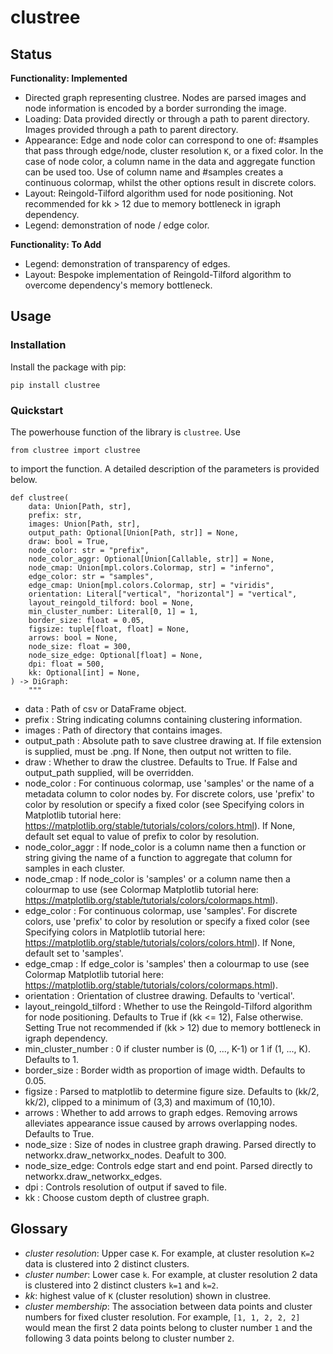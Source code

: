 # clustree

## Status

**Functionality: Implemented**

* Directed graph representing clustree. Nodes are parsed images and node information is encoded by a border surronding the image.
* Loading: Data provided directly or through a path to parent directory. Images provided through a path to parent directory.
* Appearance: Edge and node color can correspond to one of: #samples that pass through edge/node, cluster resolution `K`, or a fixed color. In the case of node color, a column name in the data and aggregate function can be used too. Use of column name and #samples creates a continuous colormap, whilst the other options result in discrete colors.
* Layout: Reingold-Tilford algorithm used for node positioning. Not recommended for kk > 12 due to memory bottleneck in igraph dependency.
* Legend: demonstration of node / edge color.


**Functionality: To Add**

* Legend: demonstration of transparency of edges.
* Layout: Bespoke implementation of Reingold-Tilford algorithm to overcome dependency's memory bottleneck.

## Usage

### Installation

Install the package with pip:

```
pip install clustree
```

### Quickstart

The powerhouse function of the library is `clustree`. Use

```
from clustree import clustree
```

to import the function. A detailed description of the parameters is provided below.

```
def clustree(
    data: Union[Path, str],
    prefix: str,
    images: Union[Path, str],
    output_path: Optional[Union[Path, str]] = None,
    draw: bool = True,
    node_color: str = "prefix",
    node_color_aggr: Optional[Union[Callable, str]] = None,
    node_cmap: Union[mpl.colors.Colormap, str] = "inferno",
    edge_color: str = "samples",
    edge_cmap: Union[mpl.colors.Colormap, str] = "viridis",
    orientation: Literal["vertical", "horizontal"] = "vertical",
    layout_reingold_tilford: bool = None,
    min_cluster_number: Literal[0, 1] = 1,
    border_size: float = 0.05,
    figsize: tuple[float, float] = None,
    arrows: bool = None,
    node_size: float = 300,
    node_size_edge: Optional[float] = None,
    dpi: float = 500,
    kk: Optional[int] = None,
) -> DiGraph:
    """

```

* data : Path of csv or DataFrame object.
* prefix : String indicating columns containing clustering information.
* images : Path of directory that contains images.
* output_path : Absolute path to save clustree drawing at. If file extension is supplied, must be .png. If None, then output not written to file.
* draw : Whether to draw the clustree. Defaults to True. If False and output_path supplied, will be overridden.
* node_color : For continuous colormap, use 'samples' or the name of a metadata column to color nodes by. For discrete colors, use 'prefix' to color by resolution or specify a fixed color (see Specifying colors in Matplotlib tutorial here: https://matplotlib.org/stable/tutorials/colors/colors.html). If None, default set equal to value of prefix to color by resolution.
* node_color_aggr : If node_color is a column name then a function or string giving the name of a function to aggregate that column for samples in each cluster.
* node_cmap : If node_color is 'samples' or a column name then a colourmap to use (see Colormap Matplotlib tutorial here: https://matplotlib.org/stable/tutorials/colors/colormaps.html).
* edge_color : For continuous colormap, use 'samples'. For discrete colors, use 'prefix' to color by resolution or specify a fixed color (see Specifying colors in Matplotlib tutorial here: https://matplotlib.org/stable/tutorials/colors/colors.html). If None, default set to 'samples'.
* edge_cmap : If edge_color is 'samples' then a colourmap to use (see Colormap Matplotlib tutorial here: https://matplotlib.org/stable/tutorials/colors/colormaps.html).
* orientation : Orientation of clustree drawing. Defaults to 'vertical'.
* layout_reingold_tilford : Whether to use the Reingold-Tilford algorithm for node positioning. Defaults to True if (kk <= 12), False otherwise. Setting True not recommended if (kk > 12) due to memory bottleneck in igraph dependency.
* min_cluster_number : 0 if cluster number is (0, ..., K-1) or 1 if (1, ..., K). Defaults to 1.
* border_size : Border width as proportion of image width. Defaults to 0.05.
* figsize : Parsed to matplotlib to determine figure size. Defaults to (kk/2, kk/2), clipped to a minimum of (3,3) and maximum of (10,10).
* arrows : Whether to add arrows to graph edges. Removing arrows alleviates appearance issue caused by arrows overlapping nodes. Defaults to True.
* node_size : Size of nodes in clustree graph drawing. Parsed directly to networkx.draw_networkx_nodes. Deafult to 300.
* node_size_edge: Controls edge start and end point. Parsed directly to networkx.draw_networkx_edges.
* dpi : Controls resolution of output if saved to file.
* kk : Choose custom depth of clustree graph.

## Glossary

* *cluster resolution*: Upper case `K`. For example, at cluster resolution `K=2` data is clustered into 2 distinct clusters.
* *cluster number*: Lower case `k`. For example, at cluster resolution 2 data is clustered into 2 distinct clusters `k=1` and `k=2`.
* *kk*: highest value of `K` (cluster resolution) shown in clustree.
* *cluster membership*: The association between data points and cluster numbers for fixed cluster resolution. For example, `[1, 1, 2, 2, 2]` would mean the first 2 data points belong to cluster number `1` and the following 3 data points belong to cluster number `2`.